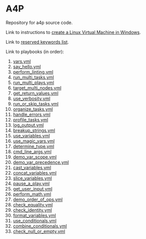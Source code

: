# A4P

Repository for a4p source code.

Link to instructions to [create a Linux Virtual Machine in Windows](/linux-in-windows.md).

Link to [reserved keywords list](/reserved_keywords.md).

Link to playbooks (in order):

1. [vars.yml](/playbooks/vars.yml)
2. [say_hello.yml](/playbooks/say_hello.yml)
3. [perform_linting.yml](/playbooks/perform_linting.yml)
4. [run_multi_tasks.yml](/playbooks/run_multi_tasks.yml)
5. [run_multi_plays.yml](/playbooks/run_multi_plays.yml)
6. [target_multi_nodes.yml](/playbooks/target_multi_nodes.yml)
7. [get_return_values.yml](/playbooks/get_return_values.yml)
8. [use_verbosity.yml](/playbooks/use_verbosity.yml)
9. [run_or_skip_tasks.yml](/playbooks/run_or_skip_tasks.yml)
10. [organize_tasks.yml](/playbooks/organize_tasks.yml)
11. [handle_errors.yml](/playbooks/handle_errors.yml)
12. [profile_tasks.yml](/playbooks/profile_tasks.yml)
13. [log_output.yml](/playbooks/log_output.yml)
14. [breakup_strings.yml](/playbooks/breakup_strings.yml)
15. [use_variables.yml](/playbooks/use_variables.yml)
16. [use_magic_vars.yml](/playbooks/use_magic_vars.yml)
17. [determine_type.yml](/playbooks/determine_type.yml)
18. [cmd_line_args.yml](/playbooks/cmd_line_args.yml)
19. [demo_var_scope.yml](/playbooks/demo_var_scope.yml)
20. [demo_var_precedence.yml](/playbooks/demo_var_precedence.yml)
21. [cast_variables.yml](/playbooks/cast_variables.yml)
22. [concat_variables.yml](/playbooks/concat_variables.yml)
23. [slice_variables.yml](/playbooks/slice_variables.yml)
24. [pause_a_play.yml](/playbooks/pause_a_play.yml)
25. [get_user_input.yml](/playbooks/get_user_input.yml)
26. [perform_math.yml](/playbooks/perform_math.yml)
27. [demo_order_of_ops.yml](/playbooks/demo_order_of_ops.yml)
28. [check_equality.yml](/playbooks/check_equality.yml)
29. [check_identity.yml](/playbooks/check_identity.yml)
30. [format_variables.yml](/playbooks/format_variables.yml)
31. [use_conditionals.yml](/playbooks/use_conditionals.yml)
32. [combine_conditionals.yml](/playbooks/combine_conditionals.yml)
33. [check_null_or_empty.yml](/playbooks/check_null_or_empty.yml)
